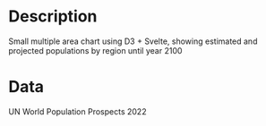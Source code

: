# Description
Small multiple area chart using D3 + Svelte, showing estimated and projected populations by region until year 2100

# Data
UN World Population Prospects 2022
